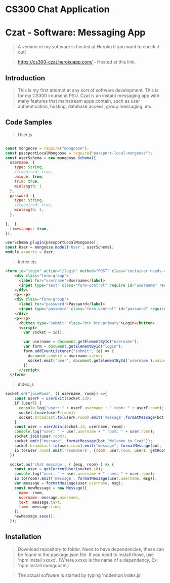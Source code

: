 # CS300 Chat Application
# Czat - Software: Messaging App
> A version of my software is hosted at Heroku if you want to check it out!

> https://cs300-czat.herokuapp.com/ - Hosted at this link.
## Introduction

> This is my first attempt at any sort of software development. This is for my CS300 course at PSU. Czat is an instant messaging app with many features that mainstream apps contain, such as user authentication, hosting, database access, group messaging, etc.

## Code Samples

>  User.js

```javascript

const mongoose = require("mongoose");
const passportLocalMongoose = require("passport-local-mongoose");
const userSchema = new mongoose.Schema({
  username: {
    type: String,
    //required: true,
    unique: true,
    trim: true,
    minlength: 1
  },
  password: {
    type: String,
    //required: true,
    minlength: 1,
  },
  
},  {
  timestamps: true,
});

userSchema.plugin(passportLocalMongoose);
const User = mongoose.model('User', userSchema);
module.exports = User;

```

>Index.ejs

```html
<form id="login" action="/login" method="POST" class="container needs-validation w-75" style="max-width: 500px; margin-top: 20%">
    <div class="form-group">
      <label for="username">Username</label>
      <input type="text" class="form-control" require id="username" required name="username">
    </div>
    <p></p>
    <div class="form-group">
      <label for="password">Password</label>
      <input type="password" class="form-control" id="password" required name="password"> 
    </div>
    <p></p>
      <button type="submit" class="btn btn-primary">Login</button> 
      <script>
        var socket = io();

        var username = document.getElementById("username");
        var form = document.getElementById("login");
        form.addEventListener("submit", (e) => {
          document.cookie = username.value;
          socket.emit('user', document.getElementById('username').value);
        })
      </script>
  </form>
```

>index.js

```JavaScript
socket.on("joinRoom", ({ username, room}) =>{
    const userF = userExit(socket.id);
    if (userF) {
      console.log("user: " + userF.username + " room: " + userF.room);
      socket.leave(userF.room);
      socket.broadcast.to(userF.room).emit('message',formatMessage(bot, `${userF.username} has left the chat`));
    }
    const user = userJoin(socket.id, username, room);
    console.log("user: " + user.username + " room: " + user.room);
    socket.join(user.room);
    socket.emit("message", formatMessage(bot,"Welcome to Czat"));
    socket.broadcast.to(user.room).emit("message", formatMessage(bot, `${user.username} has joined the chat.`));
    io.to(user.room).emit('roomUsers', {room: user.room, users: getRoomUser(user.room)});
  })

  socket.on('chat message', ( {msg, room} ) => {
    const user = getCurrentUser(socket.id);
    console.log("user: " + user.username + " room: " + user.room);
    io.to(room).emit('message', formatMessage(user.username, msg));
    var message = formatMessage(user.username, msg);
    const newMessage = new Message({
      name: room,
      username: message.username,
      text: message.text,
      time: message.time,
    });
    newMessage.save();
  });
```

## Installation

> Download repository to folder. Need to have dependencies, these can be found in the package.json file. If you need to install those, use 'npm install xxxxx'. 
(Where xxxxx is the name of a dependency, Ex: 'npm install mongoose'.)

>The actual software is started by typing 'nodemon index.js'
